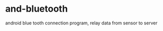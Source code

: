 and-bluetooth
=============

android blue tooth connection program, relay data from sensor to server
